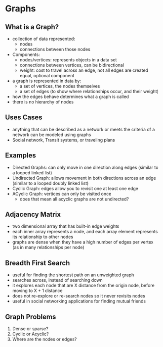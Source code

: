 # Graphs

## What is a Graph?

- collection of data represented:
  - nodes
  - connections between those nodes
- Components:
  - nodes/vertices: represents objects in a data set
  - connections between vertices, can be bidirectional
  - weight: cost to travel across an edge, not all edges are created equal, optional component
- a graph is represented in data by:
  - a set of vertices, the nodes themselves
  - a set of edges (to show where relationships occur, and their weight)
- how the edges behave determines what a graph is called
- there is no hierarchy of nodes

## Uses Cases

- anything that can be described as a network or meets the criteria of a network can be modeled using graphs
- Social network, Transit systems, or traveling plans

## Examples

- Directed Graphs: can only move in one direction along edges (similar to a looped linked list)
- Undirected Graph: allows movement in both directions across an edge (similar to a looped doubly linked list)
- Cyclic Graph: edges allow you to revisit one at least one edge
- ACyclic Graph: vertices can only be visited once
  - does that mean all acyclic graphs are not undirected?

## Adjacency Matrix

- two dimensional array that has built-in edge weights
- each inner array represents a node, and each array element represents its relationship to other nodes
- graphs are dense when they have a high number of edges per vertex (as in many relationships per node)

## Breadth First Search

- useful for finding the shortest path on an unweighted graph
- searches across, instead of searching down
- it explores each node that are X distance from the origin node, before moving to X + 1 distance
- does not re-explore or re-search nodes so it never revisits nodes
- useful in social networking applications for finding mutual friends

## Graph Problems

1. Dense or sparse?
2. Cyclic or Acyclic?
3. Where are the nodes or edges?
